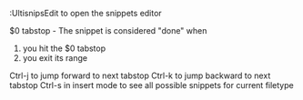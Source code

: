 :UltisnipsEdit to open the snippets editor

$0 tabstop - The snippet is considered "done" when

1. you hit the $0 tabstop
2. you exit its range

Ctrl-j to jump forward to next tabstop Ctrl-k to jump backward to next tabstop
Ctrl-s in insert mode to see all possible snippets for current filetype
